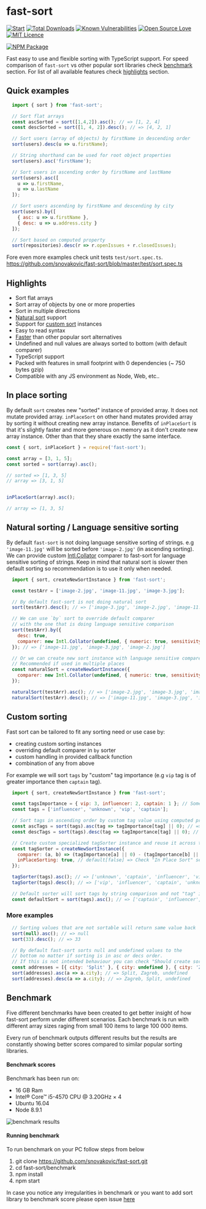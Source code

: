 # fast-sort

[![Start](https://img.shields.io/github/stars/snovakovic/fast-sort?style=flat-square)](https://github.com/snovakovic/fast-sort/stargazers)
[![Total Downloads](https://img.shields.io/npm/dt/fast-sort.svg)](https://www.npmjs.com/package/fast-sort)
[![Known Vulnerabilities](https://snyk.io/test/github/snovakovic/fast-sort/badge.svg)](https://snyk.io/test/github/snovakovic/fast-sort)
[![Open Source Love](https://badges.frapsoft.com/os/v1/open-source.svg?v=103)](https://opensource.org/)
[![MIT Licence](https://badges.frapsoft.com/os/mit/mit.svg?v=103)](https://opensource.org/licenses/mit-license.php)

[![NPM Package](https://nodei.co/npm/fast-sort.png)](https://www.npmjs.com/package/fast-sort)

Fast easy to use and flexible sorting with TypeScript support.
For speed comparison of `fast-sort` vs other popular sort libraries check [benchmark](#benchmark) section.
For list of all available features check [highlights](#highlights) section.

## Quick examples

```javascript
  import { sort } from 'fast-sort';

  // Sort flat arrays
  const ascSorted = sort([1,4,2]).asc(); // => [1, 2, 4]
  const descSorted = sort([1, 4, 2]).desc(); // => [4, 2, 1]

  // Sort users (array of objects) by firstName in descending order
  sort(users).desc(u => u.firstName);

  // String shorthand can be used for root object properties
  sort(users).asc('firstName');

  // Sort users in ascending order by firstName and lastName
  sort(users).asc([
    u => u.firstName,
    u => u.lastName
  ]);

  // Sort users ascending by firstName and descending by city
  sort(users).by([
    { asc: u => u.firstName },
    { desc: u => u.address.city }
  ]);

  // Sort based on computed property
  sort(repositories).desc(r => r.openIssues + r.closedIssues);
```

Fore even more examples check unit tests `test/sort.spec.ts`.
https://github.com/snovakovic/fast-sort/blob/master/test/sort.spec.ts

## Highlights

  * Sort flat arrays
  * Sort array of objects by one or more properties
  * Sort in multiple directions
  * [Natural sort](#natural-sorting--language-sensitive-sorting) support
  * Support for [custom sort](#custom-sorting) instances
  * Easy to read syntax
  * [Faster](#benchmark) than other popular sort alternatives
  * Undefined and null values are always sorted to bottom (with default comparer)
  * TypeScript support
  * Packed with features in small footprint with 0 dependencies (~ 750 bytes gzip)
  * Compatible with any JS environment as Node, Web, etc..

## In place sorting

By default `sort` creates new "sorted" instance of provided array. It does not mutate provided array. `inPlaceSort` on other hand mutates provided array by sorting it without creating new array instance. Benefits of `inPlaceSort` is that it's slightly faster and more generous on memory as it don't create new array instance. Other than that they share exactly the same interface.

```javascript
const { sort, inPlaceSort } = require('fast-sort');

const array = [3, 1, 5];
const sorted = sort(array).asc();

// sorted => [1, 3, 5]
// array => [3, 1, 5]


inPlaceSort(array).asc();

// array => [1, 3, 5]
```

## Natural sorting / Language sensitive sorting

By default `fast-sort` is not doing language sensitive sorting of strings.
e.g `'image-11.jpg'` will be sorted before `'image-2.jpg'` (in ascending sorting).
We can provide custom [Intl.Collator](https://developer.mozilla.org/en-US/docs/Web/JavaScript/Reference/Global_Objects/Collator) comparer to fast-sort for language sensitive sorting of strings.
Keep in mind that natural sort is slower then default sorting so recommendation is to use it
only when needed.

```javascript
  import { sort, createNewSortInstance } from 'fast-sort';

  const testArr = ['image-2.jpg', 'image-11.jpg', 'image-3.jpg'];

  // By default fast-sort is not doing natural sort
  sort(testArr).desc(); // => ['image-3.jpg', 'image-2.jpg', 'image-11.jpg']

  // We can use `by` sort to override default comparer
  // with the one that is doing language sensitive comparison
  sort(testArr).by({
    desc: true,
    comparer: new Intl.Collator(undefined, { numeric: true, sensitivity: 'base' }).compare,
  }); // => ['image-11.jpg', 'image-3.jpg', 'image-2.jpg']

  // Or we can create new sort instance with language sensitive comparer.
  // Recommended if used in multiple places
  const naturalSort = createNewSortInstance({
    comparer: new Intl.Collator(undefined, { numeric: true, sensitivity: 'base' }).compare,
  });

  naturalSort(testArr).asc(); // => ['image-2.jpg', 'image-3.jpg', 'image-11.jpg']
  naturalSort(testArr).desc(); // => ['image-11.jpg', 'image-3.jpg', 'image-2.jpg']
```

## Custom sorting

Fast sort can be tailored to fit any sorting need or use case by:
  * creating custom sorting instances
  * overriding default comparer in `by` sorter
  * custom handling in provided callback function
  * combination of any from above

For example we will sort `tags` by "custom" tag importance (e.g `vip` tag is of greater importance then `captain` tag).

```javascript
  import { sort, createNewSortInstance } from 'fast-sort';

  const tagsImportance = { vip: 3, influencer: 2, captain: 1 }; // Some domain specific logic
  const tags = ['influencer', 'unknown', 'vip', 'captain'];

  // Sort tags in ascending order by custom tag value using computed property
  const ascTags = sort(tags).asc(tag => tagImportance[tag] || 0); // => ['unknown', 'captain', 'influencer', 'vip'];
  const descTags = sort(tags).desc(tag => tagImportance[tag] || 0); // => ['vip', 'influencer', 'captain', 'unknown'];

  // Create custom specialized tagSorter instance and reuse it across the application
  const tagSorter = createNewSortInstance({
    comparer: (a, b) => (tagImportance[a] || 0) - (tagImportance[b] || 0),
    inPlaceSorting: true, // default[false] => Check "In Place Sort" section for more info.
  });

  tagSorter(tags).asc(); // => ['unknown', 'captain', 'influencer', 'vip'];
  tagSorter(tags).desc(); // => ['vip', 'influencer', 'captain', 'unknown'];

  // Default sorter will sort tags by string comparison and not "tag" importance
  const defaultSort = sort(tags).asc(); // => ['captain', 'influencer', 'unknown' 'vip']
```

### More examples

```javascript
  // Sorting values that are not sortable will return same value back
  sort(null).asc(); // => null
  sort(33).desc(); // => 33

  // By default fast-sort sorts null and undefined values to the
  // bottom no matter if sorting is in asc or decs order.
  // If this is not intended behaviour you can check "Should create sort instance that sorts nil value to the top in desc order" test on how to override
  const addresses = [{ city: 'Split' }, { city: undefined }, { city: 'Zagreb'}];
  sort(addresses).asc(a => a.city); // => Split, Zagreb, undefined
  sort(addresses).desc(a => a.city); // => Zagreb, Split, undefined
```

## Benchmark

Five different benchmarks have been created to get better insight of how fast-sort perform under different scenarios.
Each benchmark is run with different array sizes raging from small 100 items to large 100 000 items.

Every run of benchmark outputs different results but the results are constantly showing better scores compared to similar popular sorting libraries.

#### Benchmark scores

Benchmark has been run on:

  * 16 GB Ram
  * Intel® Core™ i5-4570 CPU @ 3.20GHz × 4
  * Ubuntu 16.04
  * Node 8.9.1

![benchmark results](https://github.com/snovakovic/fast-sort/raw/master/benchmark.jpg)

#### Running benchmark

To run benchmark on your PC follow steps from below

1) git clone https://github.com/snovakovic/fast-sort.git
2) cd fast-sort/benchmark
3) npm install
4) npm start

In case you notice any irregularities in benchmark or you want to add sort library to benchmark score
please open issue [here](https://github.com/snovakovic/fast-sort)
